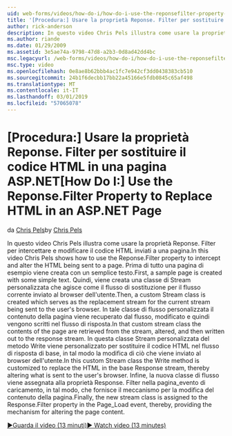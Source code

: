 ```yaml
---
uid: web-forms/videos/how-do-i/how-do-i-use-the-reponsefilter-property-to-replace-html-in-an-aspnet-page
title: '[Procedura:] Usare la proprietà Reponse. Filter per sostituire il codice HTML in una pagina ASP.NET | Microsoft Docs'
author: rick-anderson
description: In questo video Chris Pels illustra come usare la proprietà Reponse. Filter per intercettare e modificare il codice HTML inviati a una pagina. Prima di tutto una pagina di esempio viene creata w...
ms.author: riande
ms.date: 01/29/2009
ms.assetid: 3e5ae74a-9798-47d8-a2b3-0d8ad42dd4bc
msc.legacyurl: /web-forms/videos/how-do-i/how-do-i-use-the-reponsefilter-property-to-replace-html-in-an-aspnet-page
msc.type: video
ms.openlocfilehash: 0e8ae8b62bbb4ac1fc7e942cf3dd0438383cb510
ms.sourcegitcommit: 24b1f6decbb17bb22a45166e5fdb0845c65af498
ms.translationtype: MT
ms.contentlocale: it-IT
ms.lasthandoff: 03/01/2019
ms.locfileid: "57065078"
---
```

<a name="how-do-i-use-the-reponsefilter-property-to-replace-html-in-an-aspnet-page"></a><span data-ttu-id="4e8f7-104">[Procedura:] Usare la proprietà Reponse. Filter per sostituire il codice HTML in una pagina ASP.NET</span><span class="sxs-lookup"><span data-stu-id="4e8f7-104">[How Do I:] Use the Reponse.Filter Property to Replace HTML in an ASP.NET Page</span></span>
====================
<span data-ttu-id="4e8f7-105">da [Chris Pels](https://twitter.com/chrispels)</span><span class="sxs-lookup"><span data-stu-id="4e8f7-105">by [Chris Pels](https://twitter.com/chrispels)</span></span>

<span data-ttu-id="4e8f7-106">In questo video Chris Pels illustra come usare la proprietà Reponse. Filter per intercettare e modificare il codice HTML inviati a una pagina.</span><span class="sxs-lookup"><span data-stu-id="4e8f7-106">In this video Chris Pels shows how to use the Reponse.Filter property to intercept and alter the HTML being sent to a page.</span></span> <span data-ttu-id="4e8f7-107">Prima di tutto una pagina di esempio viene creata con un semplice testo.</span><span class="sxs-lookup"><span data-stu-id="4e8f7-107">First, a sample page is created with some simple text.</span></span> <span data-ttu-id="4e8f7-108">Quindi, viene creata una classe di Stream personalizzata che agisce come il flusso di sostituzione per il flusso corrente inviato al browser dell'utente.</span><span class="sxs-lookup"><span data-stu-id="4e8f7-108">Then, a custom Stream class is created which serves as the replacement stream for the current stream being sent to the user's browser.</span></span> <span data-ttu-id="4e8f7-109">In tale classe di flusso personalizzata il contenuto della pagina viene recuperato dal flusso, modificato e quindi vengono scritti nel flusso di risposta.</span><span class="sxs-lookup"><span data-stu-id="4e8f7-109">In that custom stream class the contents of the page are retrieved from the stream, altered, and then written out to the response stream.</span></span> <span data-ttu-id="4e8f7-110">In questa classe Stream personalizzata del metodo Write viene personalizzato per sostituire il codice HTML nel flusso di risposta di base, in tal modo la modifica di ciò che viene inviato al browser dell'utente.</span><span class="sxs-lookup"><span data-stu-id="4e8f7-110">In this custom Stream class the Write method is customized to replace the HTML in the base Response stream, thereby altering what is sent to the user's browser.</span></span> <span data-ttu-id="4e8f7-111">Infine, la nuova classe di flusso viene assegnata alla proprietà Response. Filter nella pagina\_evento di caricamento, in tal modo, che fornisce il meccanismo per la modifica del contenuto della pagina.</span><span class="sxs-lookup"><span data-stu-id="4e8f7-111">Finally, the new stream class is assigned to the Response.Filter property in the Page\_Load event, thereby, providing the mechanism for altering the page content.</span></span>

[<span data-ttu-id="4e8f7-112">&#9654;Guarda il video (13 minuti)</span><span class="sxs-lookup"><span data-stu-id="4e8f7-112">&#9654; Watch video (13 minutes)</span></span>](https://channel9.msdn.com/Blogs/ASP-NET-Site-Videos/how-do-i-use-the-reponsefilter-property-to-replace-html-in-an-aspnet-page)
